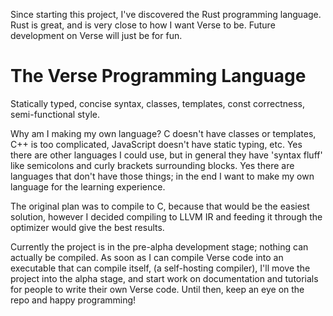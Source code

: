 Since starting this project, I've discovered the Rust programming language.
Rust is great, and is very close to how I want Verse to be.
Future development on Verse will just be for fun.

# The Verse Programming Language

Statically typed, concise syntax, classes, templates, const correctness, semi-functional style.

Why am I making my own language?
	C doesn't have classes or templates, C++ is too complicated, JavaScript doesn't have static typing, etc.
	Yes there are other languages I could use, but in general they have 'syntax fluff' like semicolons and curly brackets surrounding blocks.
	Yes there are languages that don't have those things; in the end I want to make my own language for the learning experience.

The original plan was to compile to C, because that would be the easiest solution, however I decided compiling to LLVM IR and feeding it through the optimizer would give the best results.

Currently the project is in the pre-alpha development stage; nothing can actually be compiled.
As soon as I can compile Verse code into an executable that can compile itself, (a self-hosting compiler), I'll move the project into the alpha stage, and start work on documentation and tutorials for people to write their own Verse code.
Until then, keep an eye on the repo and happy programming!
